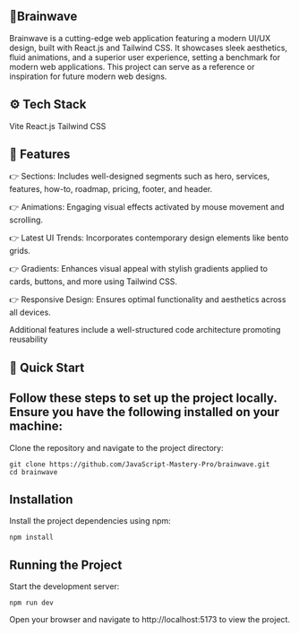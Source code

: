 🧠Brainwave
--------------
Brainwave is a cutting-edge web application featuring a modern UI/UX design, built with React.js and Tailwind CSS. It showcases sleek aesthetics, fluid animations, and a superior user experience, setting a benchmark for modern web applications. This project can serve as a reference or inspiration for future modern web designs.

⚙️ Tech Stack
---------------
Vite
React.js
Tailwind CSS

🔋 Features
-------------
👉  Sections: Includes well-designed segments such as hero, services, features, how-to, roadmap, pricing, footer, and header.

👉  Animations: Engaging visual effects activated by mouse movement and scrolling.

👉 Latest UI Trends: Incorporates contemporary design elements like bento grids.

👉  Gradients: Enhances visual appeal with stylish gradients applied to cards, buttons, and more using Tailwind CSS.

👉 Responsive Design: Ensures optimal functionality and aesthetics across all devices.

Additional features include a well-structured code architecture promoting reusability 

🤸 Quick Start
-------------------
Follow these steps to set up the project locally.
Ensure you have the following installed on your machine:
------------------------------------------------------------
Clone the repository and navigate to the project directory:

```
git clone https://github.com/JavaScript-Mastery-Pro/brainwave.git
cd brainwave
```

Installation
---------------
Install the project dependencies using npm:
```
npm install
```
Running the Project
--------------------
Start the development server:
```
npm run dev
```
Open your browser and navigate to http://localhost:5173 to view the project.
